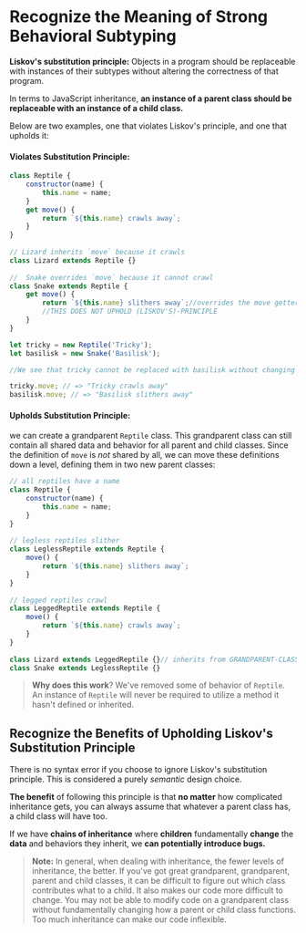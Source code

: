 # Recognize the Meaning of Strong Behavioral Subtyping

**Liskov's substitution principle:** Objects in a program should be replaceable with instances of their subtypes without altering the correctness of that program.

In terms to JavaScript inheritance, **an instance of a parent class should be replaceable with an instance of a child class.**

Below are two examples, one that violates Liskov's principle, and one that upholds it:

#### Violates Substitution Principle:

```js
class Reptile {
    constructor(name) {
        this.name = name;
    }
    get move() {
        return `${this.name} crawls away`;
    }
}
 
// Lizard inherits `move` because it crawls
class Lizard extends Reptile {}
 
//  Snake overrides `move` because it cannot crawl
class Snake extends Reptile {
    get move() {
        return `${this.name} slithers away`;//overrides the move getter because the original doesn't apply
        //THIS DOES NOT UPHOLD (LISKOV'S)-PRINCIPLE
    }
}

let tricky = new Reptile('Tricky');
let basilisk = new Snake('Basilisk');

//We see that tricky cannot be replaced with basilisk without changing behavior

tricky.move; // => "Tricky crawls away"
basilisk.move; // => "Basilisk slithers away"
```



#### Upholds Substitution Principle:

we can create a grandparent `Reptile` class. This grandparent class can still contain all shared data and behavior for all parent and child classes. Since the definition of `move` is *not* shared by all, we can move these definitions down a level, defining them in two new parent classes:

```js
// all reptiles have a name
class Reptile {
    constructor(name) {
        this.name = name;
    }
}
 
// legless reptiles slither
class LeglessReptile extends Reptile {
    move() {
        return `${this.name} slithers away`;
    }
}
 
// legged reptiles crawl
class LeggedReptile extends Reptile {
    move() {
        return `${this.name} crawls away`;
    }
}
 
class Lizard extends LeggedReptile {}// inherits from GRANDPARENT-CLASS ie.REPTILE but is the CHILD-Class of LegLessReptile-CLASS.
class Snake extends LeglessReptile {}
```

> **Why does this work**? We've removed some of behavior of `Reptile`. An instance of `Reptile` will never be required to utilize a method it hasn't defined or inherited.

## Recognize the Benefits of Upholding Liskov's Substitution Principle

There is no syntax error if you choose to ignore Liskov's substitution principle. This is considered a purely *semantic* design choice.

**The benefit** of following this principle is that **no matter** how complicated inheritance gets, you can always assume that whatever a parent class has, a child class will have too.

If we have **chains of inheritance** where **children** fundamentally **change** the **data** and behaviors they inherit, we **can potentially introduce bugs.**

> **Note:** In general, when dealing with inheritance, the fewer levels of inheritance, the better. If you've got great grandparent, grandparent, parent and child classes, it can be difficult to figure out which class contributes what to a child. It also makes our code more difficult to change. You may not be able to modify code on a grandparent class without fundamentally changing how a parent or child class functions. Too much inheritance can make our code inflexible.